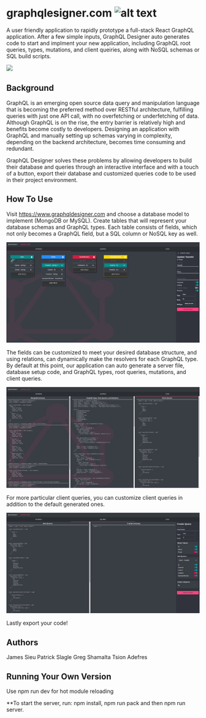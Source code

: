 
# graphqlesigner.com ![alt text](https://travis-ci.org/GraphQL-Designer/graphqldesigner.com.svg?branch=dev)
A user friendly application to rapidly prototype a full-stack React GraphQL application. After a few simple inputs, GraphQL Designer auto generates code to start and implment your new application, including GraphQL root queries, types, mutations, and client queiries, along with NoSQL schemas or SQL build scripts. 

![](graphql.gif)

## Background

GraphQL is an emerging open source data query and manipulation language that is becoming the preferred method over RESTful architecture, fulfilling queries with just one API call, with no overfetching or underfetching of data.  Although GraphQL is on the rise, the entry barrier is relatively high and benefits become costly to developers. Designing an application with GraphQL  and manually setting up schemas varying in complexity, depending on the backend architecture, becomes time consuming and redundant.

GraphQL Designer solves these problems by allowing developers to build their database and queries through an interactive interface and with a touch of a button, export their database and customized queries code to be used in their project environment.

## How To Use 

Visit https://www.graphqldesigner.com and choose a database model to implement (MongoDB or MySQL). Create tables that will represent your database schemas and GraphQL types. Each table consists of fields, which not only becomes a GraphQL field, but a SQL column or NoSQL key as well.

![](Screenshots/Screenshot-Schema.png)

The fields can be customized to meet your desired database structure, and using relations, can dynamically make the resolvers for each GraphQL type. By default at this point, our application can auto generate a server file, database setup code, and GraphQL types, root queries, mutations, and client queries.

![](Screenshots/Screenshot-Code.png)

For more particular client queries, you can customize client queries in addition to the default generated ones. 

![](Screenshots/Screenshot-Query.png)

Lastly export your code! 

## Authors

James Sieu
Patrick Slagle
Greg Shamalta
Tsion Adefres

## Running Your Own Version

Use npm run dev for hot module reloading 

**To start the server, run: npm install, npm run pack and then npm run server.
